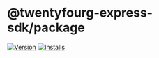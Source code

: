 # @twentyfourg-express-sdk/package

[![Version](https://flat.badgen.net/npm/v/@twentyfourg-express-sdk/package)](https://github.com/twentyfourg/express-sdk/releases) [![Installs](https://flat.badgen.net/npm/dt/@twentyfourg-express-sdk/package)](https://www.npmjs.com/package/@twentyfourg-express-sdk/package)
